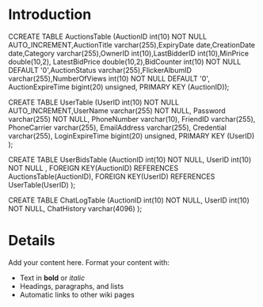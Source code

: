 # Introduction #

CCREATE TABLE AuctionsTable
(AuctionID int(10) NOT NULL AUTO\_INCREMENT,AuctionTitle varchar(255),ExpiryDate date,CreationDate date,Category varchar(255),OwnerID int(10),LastBidderID int(10),MinPrice double(10,2),
LatestBidPrice double(10,2),BidCounter int(10) NOT NULL DEFAULT '0',AuctionStatus varchar(255),FlickerAlbumID varchar(255),NumberOfViews int(10) NOT NULL DEFAULT '0', AuctionExpireTime bigint(20) unsigned, PRIMARY KEY (AuctionID));

CREATE TABLE UserTable
(UserID int(10) NOT NULL AUTO\_INCREMENT,UserName varchar(255) NOT NULL, Password varchar(255) NOT NULL, PhoneNumber varchar(10), FriendID varchar(255), PhoneCarrier varchar(255), EmailAddress varchar(255), Credential varchar(255), LoginExpireTime bigint(20) unsigned, PRIMARY KEY (UserID) );

CREATE TABLE UserBidsTable
(AuctionID int(10) NOT NULL, UserID int(10) NOT NULL , FOREIGN KEY(AuctionID) REFERENCES AuctionsTable(AuctionID), FOREIGN KEY(UserID) REFERENCES UserTable(UserID) );

CREATE TABLE ChatLogTable
(AuctionID int(10) NOT NULL, UserID int(10) NOT NULL, ChatHistory varchar(4096) );


# Details #

Add your content here.  Format your content with:
  * Text in **bold** or _italic_
  * Headings, paragraphs, and lists
  * Automatic links to other wiki pages